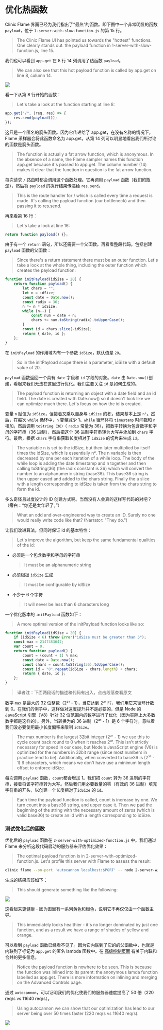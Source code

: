 # 优化热函数

Clinic Flame 界面已经为我们指出了“最热”的函数。即下图中一个非常明显的函数 `payload`，位于 `1-server-with-slow-function.js` 的第 15 行。

> The Clinic Flame UI has pointed us towards the "hottest" functions. One clearly stands out: the payload function in 1-server-with-slow-function.js, line 15.

我们也可以看到 `app.get` 在 8 行 14 列调用了热函数 `payload`。

> We can also see that this hot payload function is called by app.get on line 8, column 14.

![](https://clinicjs.org/static/60ec54d4c38a25cb8c567ccf71a6c187/65be2/03.png)

看一下从第 8 行开始的函数：

> Let's take a look at the function starting at line 8:

```javascript
app.get("/", (req, res) => {
    res.send(payload());
});
```

这只是一个匿名的箭头函数。因为它传递给了 app.get，在没有名称的情况下，Flame 采样器会将此函数命名为 app.get。从第 14 列可以明显地看出我们所讨论的函数是箭头函数。

> The function is actually a fat arrow function, which is anonymous. In the absence of a name, the Flame sampler names this function app.get because it's passed to app.get. The column number (14) makes it clear that the function in question is the fat arrow function.

每次请求 `/` 路由时都会调用这个函数处理。它再调用 `payload` 函数（我们的瓶颈），然后将 `payload` 的执行结果传递给 `res.send`。

> This is the route handler for / which is called every time a request is made. It's calling the payload function (our bottleneck) and then passing it to res.send.

再来看第 16 行：

> Let's take a look at line 16:

```javascript
return function payload() {};
```

由于有一个 `return` 语句，所以还需要一个父函数。再看看整段代码，包括创建 `payload` 函数的父函数：

> Since there's a return statement there must be an outer function. Let's take a look at the whole thing, including the outer function which creates the payload function:

```javascript
function initPayload(idSize = 20) {
    return function payload() {
        let chars = "";
        let n = idSize;
        const date = Date.now();
        const radix = 36;
        n *= n * idSize;
        while (n--) {
            const num = date + n;
            chars += num.toString(radix).toUpperCase();
        }
        const id = chars.slice(-idSize);
        return { date, id };
    };
}
```

在 `initPayload` 的作用域内有一个参数 `idSize`，默认值是 `20`。

> So in the initPayload scope there is a parameter, idSize with a default value of 20.

`payload` 函数返回一个具有 `date` 字段和 `id` 字段的对象。`date` 由 `Date.now()`创建，看起来我们无法在这里进行优化。我们主要关注 `id` 是如何生成的。

> The payload function is returning an object with a date field and an id field. The date is created with Date.now() so it doesn't look like we can optimize much there. Let's focus on how the id is created.

变量 `n` 赋值为 `idSize`，但接着又乘以自身与 `idSize` 的积，结果基本上是 `n³`。然后，在每次 `while` 循环中，`n` 变量减少 1。`while` 循环体将 `timestamp` 时间戳和 `n` 相加，然后调用 `toString（36）`（ `radix` 常量为 36），把数字转换为包含数字和字母的字符串（36 进制），然后把这个 36 进制字符串转为大写并添加到 `chars` 字符。最后，根据 `chars` 字符串获取长度相对于 `idSize` 的切片来生成 `id`。

> The variable n is set to the idSize, but then later multiplied by itself times the idSize, which is essentially n³. The n variable is then decreased by one per each iteration of a while loop. The body of the while loop is adding the date timestamp and n together and then calling toString(36) (the radix constant is 36) which will convert the number to an alphanumeric string (base36). This base36 string is then upper cased and added to the chars string. Finally the a slice with a length corresponding to idSize is taken from the chars string to form the id.

多么奇怪且过度设计的 ID 创建方式啊。当然没有人会真的这样写代码的对吧？（旁白：“你还是太年轻了。”）

> What an odd and over-engineered way to create an ID. Surely no one would really write code like that? (Narrator: "They do.")

让我们改进算法，但同时保证 id 的基本特性：

> Let's improve the algorithm, but keep the same fundamental qualities of the id:

-   必须是一个包含数字和字母的字符串
    > It must be an alphanumeric string
-   必须根据 `idSize` 生成
    > It must be configurable by idSize
-   不少于 6 个字符
    > It will never be less than 6 characters long

一个优化版本的 `initPayload` 函数如下：

> A more optimal version of the initPayload function looks like so:

```javascript
function initPayload(idSize = 20) {
    if (idSize < 6) throw Error("idSize must be greater than 5");
    const max = 2147483647;
    var count = 0;
    return function payload() {
        count = (count + 1) % max;
        const date = Date.now();
        const chars = count.toString(36).toUpperCase();
        const id = "0".repeat(idSize - chars.length) + chars;
        return { date, id };
    };
}
```

> 译者注：下面两段话的描述和代码有出入，点击段落查看原文

数字 `max` 是最大的 32 位整数（2³¹ - 1），当它达到 2³¹ 时，我们用它来循环计数到 0。在我们的例子中，这样做对速度提升并不是必要的，但是 Node 的 JavaScript 引擎（V8）针对 32 位范围内的数字进行了优化（因为实际上大多数数字都是这样的）。另外，当转换为的 36 进制（2³¹ - 1）是 6 个字符时，意味着我们没必要使用最小长度偏移来限制 `idSize`。

> The max number is the largest 32bit integer (2³¹ - 1) we use this to cycle count back round to 0 when it reaches 2³¹. This isn't strictly necessary for speed in our case, but Node's JavaScript engine (V8) is optimized for the numbers in 32bit range (since most numbers in practice tend to be). Additionally, when converted to base36 is (2³¹ - 1) 6 characters, which means we don't have use a minimum length offset to enforce idSize.

每次调用 `payload` 函数，`count`都会增加 1。我们把 `count` 转为 36 进制的字符串，接着将该字符串转为大写。然后我们用必要数量的零（有效的 36 进制）填充字符串的开头，以创建一个长度相对于`idSize` 的 `id`。

> Each time the payload function is called, count is increase by one. We turn count into a base36 string, and upper case it. Then we pad the beginning of the string with the necessary amount of zeros (which is valid base36) to create an id with a length corresponding to idSize.

### 测试优化后的函数

优化后的 `payload` 函数在 `2-server-with-optimized-function.js` 中。我们通过 Flame 来分析这段代码启动的服务器来评估优化效果：

> The optimal payload function is in 2-server-with-optimized-function.js. Let's profile this server with Flame to assess the result:

```bash
clinic flame --on-port 'autocannon localhost:$PORT' -- node 2-server-with-optimized-function.js
```

生成的结果应该如下：

> This should generate something like the following:

![](https://clinicjs.org/static/de4a5813f3c6b55a8713462e117d7a7c/65be2/06-A.png)

这看起来更健康 - 因为图里有一系列黄色和橙色，说明它不再仅仅由一个函数主导。

> This immediately looks healthier - it's no longer dominated by just one function, and as a result we have a range of shades of yellow and orange.

可以看到 `payload` 函数已经看不见了。因为它内联到了它的的父函数中，也就是内联到了标记为 `app.get` 的匿名 lambda 函数中。在 [高级控制页面](./advanced_controls.html#合并与未合并) 有关于内联和合并的更多信息。

> Notice the payload function is nowhere to be seen. This is because the function was inlined into its parent: the anonymous lamda function labelled as app.get. There is more information on inlining and merging on the Advanced Controls page.

通过 `autocannon`，可以证明我们的优化使我们的服务器速度提高了 50 倍（220 req/s vs 11640 req/s）。

> Using autocannon we can show that our optimization has lead to our server being over 50 times faster (220 req/s vs 11640 req/s).

![](https://clinicjs.org/static/a140f7ccf8fcc653b51daefab7c9b17e/34af2/06-B.png)
